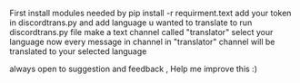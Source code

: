 First install modules needed by pip install -r requirment.text
add your token in discordtrans.py and add language u wanted to translate to
run discordtrans.py file
make a text channel called "translator"
select your language 
now every message in channel in "translator" channel will be translated to your selected language 


always open to suggestion and feedback , Help me improve this :)
